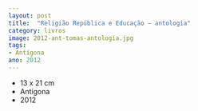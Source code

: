 ```yaml
---
layout: post
title:  "Religião República e Educação — antologia"
category: livros
image: 2012-ant-tomas-antologia.jpg
tags:
- Antígona
ano: 2012
---
```


- 13 x 21 cm
- Antígona
- 2012

